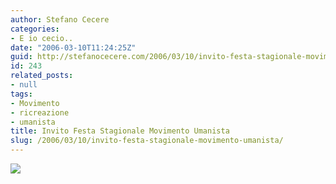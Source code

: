 ```yaml
---
author: Stefano Cecere
categories:
- E io cecio..
date: "2006-03-10T11:24:25Z"
guid: http://stefanocecere.com/2006/03/10/invito-festa-stagionale-movimento-umanista/
id: 243
related_posts:
- null
tags:
- Movimento
- ricreazione
- umanista
title: Invito Festa Stagionale Movimento Umanista
slug: /2006/03/10/invito-festa-stagionale-movimento-umanista/
---
```


![](/wp-content/invito_stagionale190306.jpg)